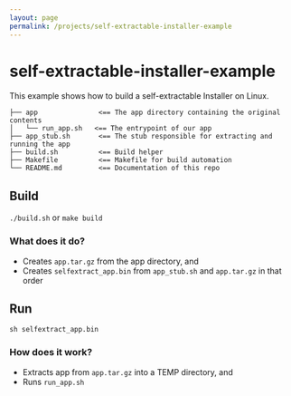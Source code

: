 ```yaml
---
layout: page
permalink: /projects/self-extractable-installer-example
---
```

# self-extractable-installer-example

This example shows how to build a self-extractable Installer on Linux.

```
├── app               <== The app directory containing the original contents
│   └── run_app.sh   <== The entrypoint of our app
├── app_stub.sh       <== The stub responsible for extracting and running the app
├── build.sh          <== Build helper
├── Makefile          <== Makefile for build automation
└── README.md         <== Documentation of this repo
```

## Build

`./build.sh` or `make build`

### What does it do?

- Creates `app.tar.gz` from the app directory, and
- Creates `selfextract_app.bin` from `app_stub.sh` and `app.tar.gz` in that order

## Run

`sh selfextract_app.bin`

### How does it work?

- Extracts app from `app.tar.gz` into a TEMP directory, and
- Runs `run_app.sh`
